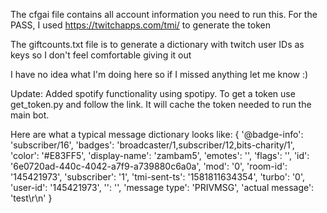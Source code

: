 The cfgai file contains all account information you need to run this.
For the PASS, I used https://twitchapps.com/tmi/ to generate the token

The giftcounts.txt file is to generate a dictionary with twitch user IDs as keys
so I don't feel comfortable giving it out

I have no idea what I'm doing here so if I missed anything let me know :)

Update:
Added spotify functionality using spotipy. To get a token use get_token.py and follow the link.
It will cache the token needed to run the main bot.

Here are what a typical message dictionary looks like:
{
	'@badge-info': 'subscriber/16', 
	'badges': 'broadcaster/1,subscriber/12,bits-charity/1', 
	'color': '#E83FF5', 
	'display-name': 'zambam5', 
	'emotes': '', 
	'flags': '', 
	'id': '6e0720ad-440c-4042-a7f9-a739880c6a0a', 
	'mod': '0', 
	'room-id': '145421973', 
	'subscriber': '1', 
	'tmi-sent-ts': '1581811634354', 
	'turbo': '0', 
	'user-id': '145421973', 
	'': '', 
	'message type': 'PRIVMSG', 
	'actual message': 'test\r\n'
}